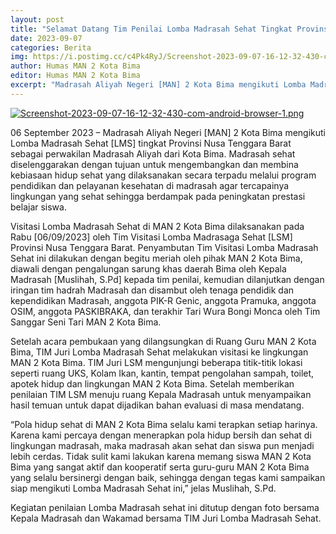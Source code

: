 ```yaml
---
layout: post
title: "Selamat Datang Tim Penilai Lomba Madrasah Sehat Tingkat Provinsi NTB"
date: 2023-09-07
categories: Berita
img: https://i.postimg.cc/c4Pk4RyJ/Screenshot-2023-09-07-16-12-32-430-com-android-browser-1.png
author: Humas MAN 2 Kota Bima
editor: Humas MAN 2 Kota Bima
excerpt: "Madrasah Aliyah Negeri [MAN] 2 Kota Bima mengikuti Lomba Madrasah Sehat [LMS] tingkat Provinsi Nusa Tenggara Barat sebagai perwakilan Madrasah Aliyah dari Kota Bima."
---
```


[![Screenshot-2023-09-07-16-12-32-430-com-android-browser-1.png](https://i.postimg.cc/c4Pk4RyJ/Screenshot-2023-09-07-16-12-32-430-com-android-browser-1.png)](https://postimg.cc/9rtYLqf3)

06 September 2023 – Madrasah Aliyah Negeri [MAN] 2 Kota Bima mengikuti Lomba Madrasah Sehat [LMS] tingkat Provinsi Nusa Tenggara Barat sebagai perwakilan Madrasah Aliyah dari Kota Bima. Madrasah sehat diselenggarakan dengan tujuan untuk mengembangkan dan membina kebiasaan hidup sehat yang dilaksanakan secara terpadu melalui program pendidikan dan pelayanan kesehatan di madrasah agar tercapainya lingkungan yang sehat sehingga berdampak pada peningkatan prestasi belajar siswa. 

Visitasi Lomba Madrasah Sehat di MAN 2 Kota Bima dilaksanakan pada Rabu [06/09/2023] oleh Tim Visitasi Lomba Madrasaga Sehat [LSM] Provinsi Nusa Tenggara Barat. Penyambutan Tim Visitasi Lomba Madrasah Sehat ini dilakukan dengan begitu meriah oleh pihak MAN 2 Kota Bima, diawali dengan pengalungan sarung khas daerah Bima oleh Kepala Madrasah [Muslihah, S.Pd] kepada tim penilai, kemudian dilanjutkan dengan iringan tim hadrah Madrasah dan disambut oleh tenaga pendidik dan kependidikan Madrasah, anggota PIK-R Genic, anggota Pramuka, anggota OSIM, anggota PASKIBRAKA, dan terakhir Tari Wura Bongi Monca oleh Tim Sanggar Seni Tari MAN 2 Kota Bima.

Setelah acara pembukaan yang dilangsungkan di Ruang Guru MAN 2 Kota Bima, TIM Juri Lomba Madrasah Sehat melakukan visitasi ke lingkungan MAN 2 Kota Bima. TIM Juri LSM mengunjungi beberapa titik-titik lokasi seperti ruang UKS, Kolam Ikan, kantin, tempat pengolahan sampah, toilet, apotek hidup dan lingkungan MAN 2 Kota Bima. Setelah memberikan penilaian TIM LSM menuju ruang Kepala Madrasah untuk menyampaikan hasil temuan untuk dapat dijadikan bahan evaluasi di masa mendatang.

“Pola hidup sehat di MAN 2 Kota Bima selalu kami terapkan setiap harinya. Karena kami percaya dengan menerapkan pola hidup bersih dan sehat di lingkungan madrasah, maka madrasah akan sehat dan siswa pun menjadi lebih cerdas. Tidak sulit kami lakukan karena memang siswa MAN 2 Kota Bima yang sangat aktif dan kooperatif serta guru-guru MAN 2 Kota Bima yang selalu bersinergi dengan baik, sehingga dengan tegas kami sampaikan siap mengikuti Lomba Madrasah Sehat ini,” jelas Muslihah, S.Pd.

Kegiatan penilaian Lomba Madrasah sehat ini ditutup dengan foto bersama Kepala Madrasah dan Wakamad bersama TIM Juri Lomba Madrasah Sehat.

